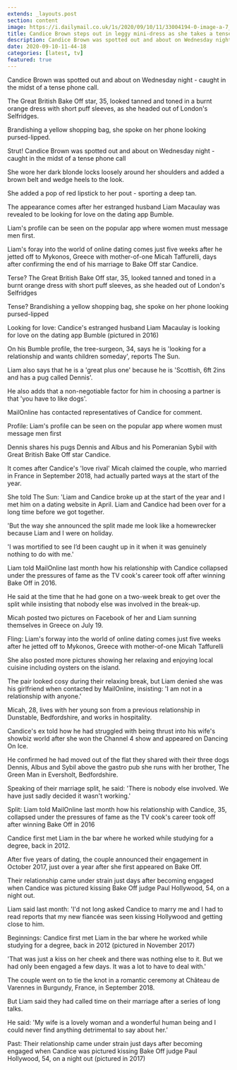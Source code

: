```yaml
---
extends: _layouts.post
section: content
image: https://i.dailymail.co.uk/1s/2020/09/10/11/33004194-0-image-a-7_1599734354198.jpg 
title: Candice Brown steps out in leggy mini-dress as she takes a tense phone call 
description: Candice Brown was spotted out and about on Wednesday night - caught in the midst of a tense phone call. 
date: 2020-09-10-11-44-18 
categories: [latest, tv] 
featured: true 
--- 
```

Candice Brown was spotted out and about on Wednesday night - caught in the midst of a tense phone call.

The Great British Bake Off star, 35, looked tanned and toned in a burnt orange dress with short puff sleeves, as she headed out of London's Selfridges.

Brandishing a yellow shopping bag, she spoke on her phone looking pursed-lipped.

Strut! Candice Brown was spotted out and about on Wednesday night - caught in the midst of a tense phone call

She wore her dark blonde locks loosely around her shoulders and added a brown belt and wedge heels to the look.

She added a pop of red lipstick to her pout - sporting a deep tan.

The appearance comes after her estranged husband Liam Macaulay was revealed to be looking for love on the dating app Bumble.

Liam's profile can be seen on the popular app where women must message men first.

Liam's foray into the world of online dating comes just five weeks after he jetted off to Mykonos, Greece with mother-of-one Micah Taffurelli, days after confirming the end of his marriage to Bake Off star Candice. 

Terse? The Great British Bake Off star, 35, looked tanned and toned in a burnt orange dress with short puff sleeves, as she headed out of London's Selfridges

Tense? Brandishing a yellow shopping bag, she spoke on her phone looking pursed-lipped

Looking for love: Candice's estranged husband Liam Macaulay is looking for love on the dating app Bumble (pictured in 2016)

On his Bumble profile, the tree-surgeon, 34, says he is 'looking for a relationship and wants children someday', reports The Sun. 

Liam also says that he is a 'great plus one' because he is 'Scottish, 6ft 2ins and has a pug called Dennis'. 

He also adds that a non-negotiable factor for him in choosing a partner is that 'you have to like dogs'.

MailOnline has contacted representatives of Candice for comment.  

Profile: Liam's profile can be seen on the popular app where women must message men first

Dennis shares his pugs Dennis and Albus and his Pomeranian Sybil with Great British Bake Off star Candice. 

It comes after Candice's 'love rival' Micah claimed the couple, who married in France in September 2018, had actually parted ways at the start of the year.

She told The Sun: 'Liam and Candice broke up at the start of the year and I met him on a dating website in April. Liam and Candice had been over for a long time before we got together.

'But the way she announced the split made me look like a homewrecker because Liam and I were on holiday.

'I was mortified to see I’d been caught up in it when it was genuinely nothing to do with me.' 

Liam told MailOnline last month how his relationship with Candice collapsed under the pressures of fame as the TV cook's career took off after winning Bake Off in 2016.

He said at the time that he had gone on a two-week break to get over the split while insisting that nobody else was involved in the break-up.

Micah posted two pictures on Facebook of her and Liam sunning themselves in Greece on July 19. 

Fling: Liam's forway into the world of online dating comes just five weeks after he jetted off to Mykonos, Greece with mother-of-one Micah Taffurelli

She also posted more pictures showing her relaxing and enjoying local cuisine including oysters on the island.

The pair looked cosy during their relaxing break, but Liam denied she was his girlfriend when contacted by MailOnline, insisting: 'I am not in a relationship with anyone.'

Micah, 28, lives with her young son from a previous relationship in Dunstable, Bedfordshire, and works in hospitality.

Candice's ex told how he had struggled with being thrust into his wife's showbiz world after she won the Channel 4 show and appeared on Dancing On Ice.

He confirmed he had moved out of the flat they shared with their three dogs Dennis, Albus and Sybil above the gastro pub she runs with her brother, The Green Man in Eversholt, Bedfordshire.

Speaking of their marriage split, he said: 'There is nobody else involved. We have just sadly decided it wasn't working.'

Split: Liam told MailOnline last month how his relationship with Candice, 35, collapsed under the pressures of fame as the TV cook's career took off after winning Bake Off in 2016

Candice first met Liam in the bar where he worked while studying for a degree, back in 2012.

After five years of dating, the couple announced their engagement in October 2017, just over a year after she first appeared on Bake Off.

Their relationship came under strain just days after becoming engaged when Candice was pictured kissing Bake Off judge Paul Hollywood, 54, on a night out.  

Liam said last month: 'I'd not long asked Candice to marry me and I had to read reports that my new fiancée was seen kissing Hollywood and getting close to him.

Beginnings: Candice first met Liam in the bar where he worked while studying for a degree, back in 2012 (pictured in November 2017) 

'That was just a kiss on her cheek and there was nothing else to it. But we had only been engaged a few days. It was a lot to have to deal with.'

The couple went on to tie the knot in a romantic ceremony at Château de Varennes in Burgundy, France, in September 2018.

But Liam said they had called time on their marriage after a series of long talks.

He said: 'My wife is a lovely woman and a wonderful human being and I could never find anything detrimental to say about her.'

Past: Their relationship came under strain just days after becoming engaged when Candice was pictured kissing Bake Off judge Paul Hollywood, 54, on a night out (pictured in 2017)

